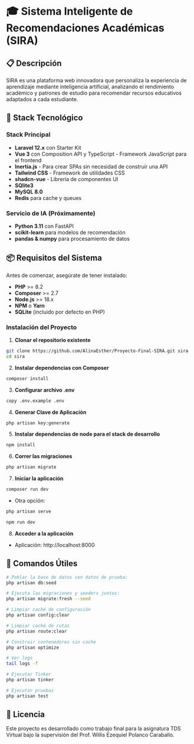 # 🎓 Sistema Inteligente de Recomendaciones Académicas (SIRA)

## 📋 Descripción
SIRA es una plataforma web innovadora que personaliza la experiencia de aprendizaje mediante inteligencia artificial, analizando el rendimiento académico y patrones de estudio para recomendar recursos educativos adaptados a cada estudiante.

## 🚀 Stack Tecnológico
### Stack Principal
- **Laravel 12.x** con Starter Kit
- **Vue 3** con Composition API y TypeScript - Framework JavaScript para el frontend
- **Inertia.js** - Para crear SPAs sin necesidad de construir una API
- **Tailwind CSS** - Framework de utilidades CSS
- **shadcn-vue** - Librería de componentes UI
- **SQlite3**
- **MySQL 8.0**
- **Redis** para cache y queues

### Servicio de IA (Próximamente)
- **Python 3.11** con FastAPI
- **scikit-learn** para modelos de recomendación
- **pandas & numpy** para procesamiento de datos

## 📦 Requisitos del Sistema

Antes de comenzar, asegúrate de tener instalado:

- **PHP** >= 8.2
- **Composer** >= 2.7
- **Node.js** >= 18.x
- **NPM** o **Yarn**
- **SQLite** (incluido por defecto en PHP)

### Instalación del Proyecto

1. **Clonar el repositorio existente**
```bash
git clone https://github.com/AlinaEsther/Proyecto-Final-SIRA.git sira
cd sira
```

2. **Instalar dependencias con Composer**
```bash
composer install
```

3. **Configurar archivo .env**
```bash
copy .env.example .env
```

4. **Generar Clave de Aplicación**
```bash
php artisan key:generate
```

5. **Instalar dependencias de node para el stack de desarrollo**
```bash
npm install
```

6. **Correr las migraciones**
```bash
php artisan migrate
```

7. **Iniciar la aplicación**
```bash
composer run dev
```

- Otra opción:
```bash
php artisan serve
```
```bash
npm run dev
```


8. **Acceder a la aplicación**
- Aplicación: http://localhost:8000

## 🔧 Comandos Útiles

```bash
# Poblar la base de datos con datos de prueba:
php artisan db:seed

# Ejecuta las migraciones y seeders juntos:
php artisan migrate:fresh --seed

# Limpiar caché de configuración
php artisan config:clear

# Limpiar caché de rutas
php artisan route:clear

# Construir contenedores sin cache
php artisan optimize

# Ver logs
tail logs -f

# Ejecutar Tinker
php artisan tinker

# Ejecutar pruebas
php artisan test
```



<!-- 
## Servicio Python ML (Configuración futura)

Agregar al docker-compose.yml cuando esté listo:

ml_service:
  build:
    context: ./ml-service
    dockerfile: Dockerfile
  container_name: sira_ml
  environment:
    - DATABASE_URL=mysql://sail:password@mysql:3306/sira
    - REDIS_URL=redis://redis:6379
  volumes:
    - ./ml-service:/app
  ports:
    - "8001:8001"
  networks:
    - sail
  command: uvicorn main:app --host 0.0.0.0 --port 8001 --reload
-->
## 📄 Licencia

Este proyecto es desarrollado como trabajo final para la asignatura TDS Virtual bajo la supervisión del Prof. Willis Ezequiel Polanco Caraballo.
